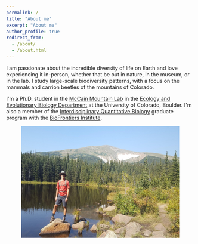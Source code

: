 ```yaml
---
permalink: /
title: "About me"
excerpt: "About me"
author_profile: true
redirect_from:
  - /about/
  - /about.html
---
```



I am passionate about the incredible diversity of life on Earth and love experiencing it in-person, whether that be out in nature, in the museum, or in the lab. I study large-scale biodiversity patterns, with a focus on the mammals and carrion beetles of the mountains of Colorado.

I'm a Ph.D. student in the [McCain Mountain Lab](https://spot.colorado.edu/~mccainc/ "McCain Lab") in the [Ecology and Evolutionary Biology Department](https://colorado.edu/ebio "CU - EBIO") at the University of Colorado, Boulder. I'm also a member of the [Interdisciplinary Quantitative Biology](https://www.colorado.edu/certificate/iqbiology/ "IQ Biology") graduate program with the [BioFrontiers Institute](https://www.colorado.edu/biofrontiers/ "BioFrontiers").

<figure>
  <img src="/images/me_at_rainbowlks.jpg" alt="Me at mountain lake"
	 title="" width="450" height="300"
   align="center"
  />
</figure>
